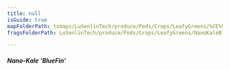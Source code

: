 ```yaml
---
title: null
isGuide: true
mapFolderPath: tsmaps/LuSenlinTech/produce/Pods/Crops/LeafyGreens/%CE%9E%20NanoKaleBlueFin
fragsFolderPath: LuSenlinTech/produce/Pods/Crops/LeafyGreens/NanoKaleBlueFin_frags

---
```



<!-- tsGuideRenderComment {"guide":{"id":"yGB1Iw2Aj","path":"LuSenlinTech/produce/Pods/Crops/LeafyGreens","fragmentFolderPath":"LuSenlinTech/produce/Pods/Crops/LeafyGreens/NanoKaleBlueFin_frags"},"fragment":{"id":"yGB1Iw2Aj","topLevelMapKey":"yFpALn00Kr","mapKeyChain":"yFpALn00Kr","guideID":"yGB1Iw0wF","guidePath":"c:/GitHub/MuddySpud/MuddySpud.github.io/tsmaps/LuSenlinTech/produce/Pods/Crops/LeafyGreens/NanoKaleBlueFin.tspod","chartKey":"yFpALn00Kr","isLeaf":false,"options":[{"id":"yGB1J912r","option":"BlueFin - a deeper dive","order":1,"isAncillary":true}]}} -->

##### Nano-Kale ‘BlueFin’

